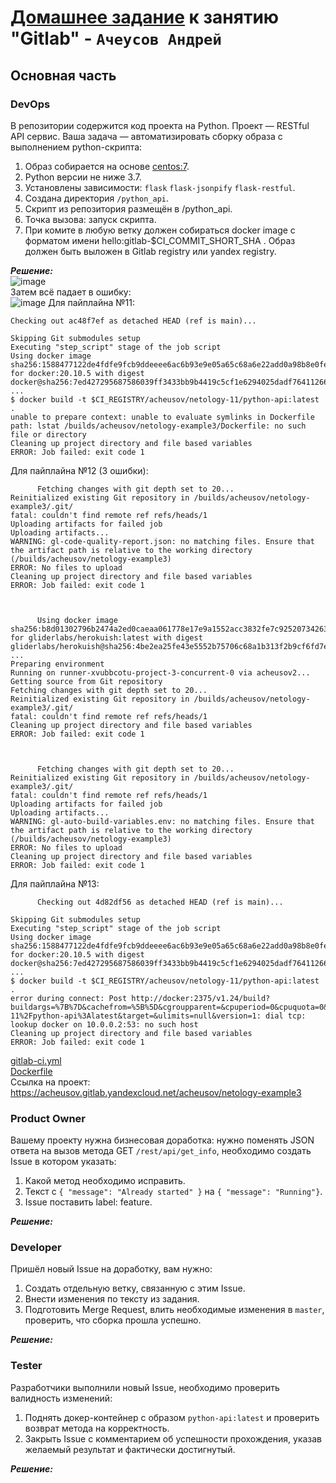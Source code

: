 # [Домашнее задание](https://github.com/netology-code/mnt-homeworks/blob/MNT-video/09-ci-06-gitlab/README.md) к занятию  "Gitlab" - `Ачеусов Андрей`



## Основная часть

### DevOps

В репозитории содержится код проекта на Python. Проект — RESTful API сервис. Ваша задача — автоматизировать сборку образа с выполнением python-скрипта:

1. Образ собирается на основе [centos:7](https://hub.docker.com/_/centos?tab=tags&page=1&ordering=last_updated).
2. Python версии не ниже 3.7.
3. Установлены зависимости: `flask` `flask-jsonpify` `flask-restful`.
4. Создана директория `/python_api`.
5. Скрипт из репозитория размещён в /python_api.
6. Точка вызова: запуск скрипта.
7. При комите в любую ветку должен собираться docker image с форматом имени hello:gitlab-$CI_COMMIT_SHORT_SHA . Образ должен быть выложен в Gitlab registry или yandex registry.   

***Решение:***  
![image](https://github.com/AndrewAche/HW_ALL/assets/121398221/45717fcd-cb36-4c92-9bbf-4b20dfc34a82)  
Затем всё падает в ошибку:  
![image](https://github.com/AndrewAche/HW_ALL/assets/121398221/f5105f7b-ea29-482f-b4b9-29656b228a51)
Для пайплайна №11:  
```
Checking out ac48f7ef as detached HEAD (ref is main)...

Skipping Git submodules setup
Executing "step_script" stage of the job script
Using docker image sha256:1588477122de4fdfe9fcb9ddeeee6ac6b93e9e05a65c68a6e22add0a98b8e0fe for docker:20.10.5 with digest docker@sha256:7ed427295687586039ff3433bb9b4419c5cf1e6294025dadf7641126665a78f5 ...
$ docker build -t $CI_REGISTRY/acheusov/netology-11/python-api:latest .
unable to prepare context: unable to evaluate symlinks in Dockerfile path: lstat /builds/acheusov/netology-example3/Dockerfile: no such file or directory
Cleaning up project directory and file based variables
ERROR: Job failed: exit code 1
```
Для пайплайна №12 (3 ошибки):  
```
      Fetching changes with git depth set to 20...
Reinitialized existing Git repository in /builds/acheusov/netology-example3/.git/
fatal: couldn't find remote ref refs/heads/1
Uploading artifacts for failed job
Uploading artifacts...
WARNING: gl-code-quality-report.json: no matching files. Ensure that the artifact path is relative to the working directory (/builds/acheusov/netology-example3) 
ERROR: No files to upload                          
Cleaning up project directory and file based variables
ERROR: Job failed: exit code 1



      Using docker image sha256:b8d01302796b2474a2ed0caeaa061778e17e9a1552acc3832fe7c92520734263 for gliderlabs/herokuish:latest with digest gliderlabs/herokuish@sha256:4be2ea25fe43e5552b75706c68a1b313f2b9cf6fd7edcf1d629fbf9ed52522e5 ...
Preparing environment
Running on runner-xvubbcotu-project-3-concurrent-0 via acheusov2...
Getting source from Git repository
Fetching changes with git depth set to 20...
Reinitialized existing Git repository in /builds/acheusov/netology-example3/.git/
fatal: couldn't find remote ref refs/heads/1
Cleaning up project directory and file based variables
ERROR: Job failed: exit code 1



      Fetching changes with git depth set to 20...
Reinitialized existing Git repository in /builds/acheusov/netology-example3/.git/
fatal: couldn't find remote ref refs/heads/1
Uploading artifacts for failed job
Uploading artifacts...
WARNING: gl-auto-build-variables.env: no matching files. Ensure that the artifact path is relative to the working directory (/builds/acheusov/netology-example3) 
ERROR: No files to upload                          
Cleaning up project directory and file based variables
ERROR: Job failed: exit code 1
```

Для пайплайна №13:  
```
      Checking out 4d82df56 as detached HEAD (ref is main)...

Skipping Git submodules setup
Executing "step_script" stage of the job script
Using docker image sha256:1588477122de4fdfe9fcb9ddeeee6ac6b93e9e05a65c68a6e22add0a98b8e0fe for docker:20.10.5 with digest docker@sha256:7ed427295687586039ff3433bb9b4419c5cf1e6294025dadf7641126665a78f5 ...
$ docker build -t $CI_REGISTRY/acheusov/netology-11/python-api:latest .
error during connect: Post http://docker:2375/v1.24/build?buildargs=%7B%7D&cachefrom=%5B%5D&cgroupparent=&cpuperiod=0&cpuquota=0&cpusetcpus=&cpusetmems=&cpushares=0&dockerfile=Dockerfile&labels=%7B%7D&memory=0&memswap=0&networkmode=default&rm=1&shmsize=0&t=acheusov.gitlab.yandexcloud.net%3A5050%2Facheusov%2Fnetology-11%2Fpython-api%3Alatest&target=&ulimits=null&version=1: dial tcp: lookup docker on 10.0.0.2:53: no such host
Cleaning up project directory and file based variables
ERROR: Job failed: exit code 1
```


[gitlab-ci.yml](https://github.com/AndrewAche/HW_ALL/blob/main/CICD/5-Gitlab/gitlab-ci.yml)  
[Dockerfile](https://github.com/AndrewAche/HW_ALL/blob/main/CICD/5-Gitlab/Dockerfile)  
Ссылка на проект: https://acheusov.gitlab.yandexcloud.net/acheusov/netology-example3  



  

### Product Owner

Вашему проекту нужна бизнесовая доработка: нужно поменять JSON ответа на вызов метода GET `/rest/api/get_info`, необходимо создать Issue в котором указать:

1. Какой метод необходимо исправить.
2. Текст с `{ "message": "Already started" }` на `{ "message": "Running"}`.
3. Issue поставить label: feature.

***Решение:***  


### Developer

Пришёл новый Issue на доработку, вам нужно:

1. Создать отдельную ветку, связанную с этим Issue.
2. Внести изменения по тексту из задания.
3. Подготовить Merge Request, влить необходимые изменения в `master`, проверить, что сборка прошла успешно.

***Решение:***  


### Tester

Разработчики выполнили новый Issue, необходимо проверить валидность изменений:

1. Поднять докер-контейнер с образом `python-api:latest` и проверить возврат метода на корректность.
2. Закрыть Issue с комментарием об успешности прохождения, указав желаемый результат и фактически достигнутый.

***Решение:***  




